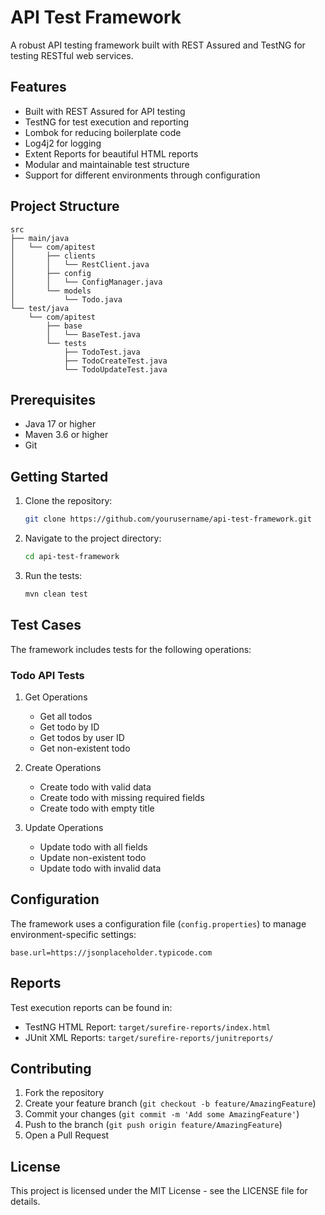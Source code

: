 # API Test Framework

A robust API testing framework built with REST Assured and TestNG for testing RESTful web services.

## Features

- Built with REST Assured for API testing
- TestNG for test execution and reporting
- Lombok for reducing boilerplate code
- Log4j2 for logging
- Extent Reports for beautiful HTML reports
- Modular and maintainable test structure
- Support for different environments through configuration

## Project Structure

```
src
├── main/java
│   └── com/apitest
│       ├── clients
│       │   └── RestClient.java
│       ├── config
│       │   └── ConfigManager.java
│       └── models
│           └── Todo.java
└── test/java
    └── com/apitest
        ├── base
        │   └── BaseTest.java
        └── tests
            ├── TodoTest.java
            ├── TodoCreateTest.java
            └── TodoUpdateTest.java
```

## Prerequisites

- Java 17 or higher
- Maven 3.6 or higher
- Git

## Getting Started

1. Clone the repository:
   ```bash
   git clone https://github.com/yourusername/api-test-framework.git
   ```

2. Navigate to the project directory:
   ```bash
   cd api-test-framework
   ```

3. Run the tests:
   ```bash
   mvn clean test
   ```

## Test Cases

The framework includes tests for the following operations:

### Todo API Tests
1. Get Operations
   - Get all todos
   - Get todo by ID
   - Get todos by user ID
   - Get non-existent todo

2. Create Operations
   - Create todo with valid data
   - Create todo with missing required fields
   - Create todo with empty title

3. Update Operations
   - Update todo with all fields
   - Update non-existent todo
   - Update todo with invalid data

## Configuration

The framework uses a configuration file (`config.properties`) to manage environment-specific settings:

```properties
base.url=https://jsonplaceholder.typicode.com
```

## Reports

Test execution reports can be found in:
- TestNG HTML Report: `target/surefire-reports/index.html`
- JUnit XML Reports: `target/surefire-reports/junitreports/`

## Contributing

1. Fork the repository
2. Create your feature branch (`git checkout -b feature/AmazingFeature`)
3. Commit your changes (`git commit -m 'Add some AmazingFeature'`)
4. Push to the branch (`git push origin feature/AmazingFeature`)
5. Open a Pull Request

## License

This project is licensed under the MIT License - see the LICENSE file for details. 